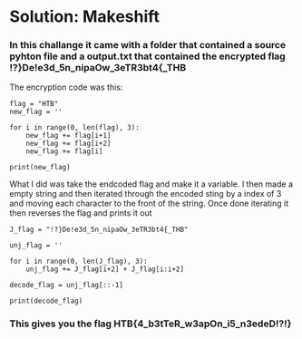 <h1>Solution: Makeshift</h1>

<h3>In this challange it came with a folder that contained a source pyhton file and a output.txt that contained the encrypted flag !?}De!e3d_5n_nipaOw_3eTR3bt4{_THB</h3>

The encryption code was this:

```python3
flag = "HTB"
new_flag = ''

for i in range(0, len(flag), 3):
    new_flag += flag[i+1]
    new_flag += flag[i+2]
    new_flag += flag[i]

print(new_flag)
```

What I did was take the endcoded flag and make it a variable. I then made a empty string and then iterated through the encoded sting by a index of 3 and moving each character to the front of the string. Once done iterating it then reverses the flag and prints it out

```python3
J_flag = "!?}De!e3d_5n_nipaOw_3eTR3bt4{_THB"

unj_flag = ''

for i in range(0, len(J_flag), 3):
    unj_flag += J_flag[i+2] + J_flag[i:i+2]

decode_flag = unj_flag[::-1]

print(decode_flag)
```

<h3>This gives you the flag HTB{4_b3tTeR_w3apOn_i5_n3edeD!?!}</h3>
